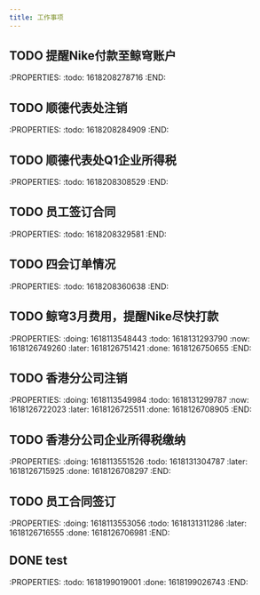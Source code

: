 ```yaml
---
title: 工作事项
---
```


## TODO 提醒Nike付款至鲸穹账户
:PROPERTIES:
:todo: 1618208278716
:END:
## TODO 顺德代表处注销
:PROPERTIES:
:todo: 1618208284909
:END:
## TODO 顺德代表处Q1企业所得税
:PROPERTIES:
:todo: 1618208308529
:END:
## TODO 员工签订合同
:PROPERTIES:
:todo: 1618208329581
:END:
## TODO 四会订单情况
:PROPERTIES:
:todo: 1618208360638
:END:
##
## TODO 鲸穹3月费用，提醒Nike尽快打款
:PROPERTIES:
:doing: 1618113548443
:todo: 1618131293790
:now: 1618126749260
:later: 1618126751421
:done: 1618126750655
:END:
## TODO 香港分公司注销
:PROPERTIES:
:doing: 1618113549984
:todo: 1618131299787
:now: 1618126722023
:later: 1618126725511
:done: 1618126708905
:END:
## TODO 香港分公司企业所得税缴纳
:PROPERTIES:
:doing: 1618113551526
:todo: 1618131304787
:later: 1618126715925
:done: 1618126708297
:END:
## TODO 员工合同签订
:PROPERTIES:
:doing: 1618113553056
:todo: 1618131311286
:later: 1618126716555
:done: 1618126706981
:END:
## DONE test
:PROPERTIES:
:todo: 1618199019001
:done: 1618199026743
:END:
##
